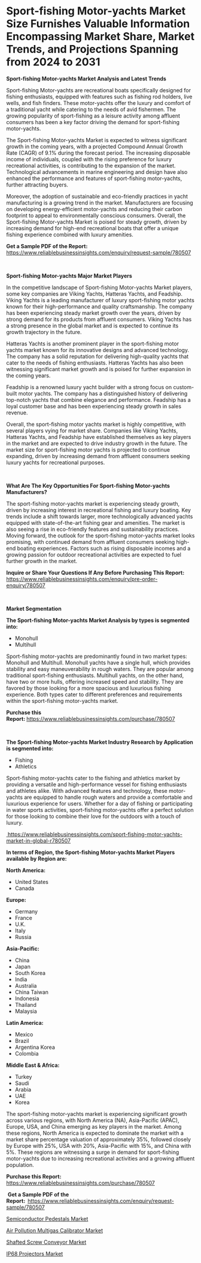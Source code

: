 <p><h1>Sport-fishing Motor-yachts Market Size Furnishes Valuable Information Encompassing Market Share, Market Trends, and Projections Spanning from 2024 to 2031</h1></p><p><strong>Sport-fishing Motor-yachts Market Analysis and Latest Trends</strong></p>
<p><p>Sport-fishing Motor-yachts are recreational boats specifically designed for fishing enthusiasts, equipped with features such as fishing rod holders, live wells, and fish finders. These motor-yachts offer the luxury and comfort of a traditional yacht while catering to the needs of avid fishermen. The growing popularity of sport-fishing as a leisure activity among affluent consumers has been a key factor driving the demand for sport-fishing motor-yachts.</p><p>The Sport-fishing Motor-yachts Market is expected to witness significant growth in the coming years, with a projected Compound Annual Growth Rate (CAGR) of 9.1% during the forecast period. The increasing disposable income of individuals, coupled with the rising preference for luxury recreational activities, is contributing to the expansion of the market. Technological advancements in marine engineering and design have also enhanced the performance and features of sport-fishing motor-yachts, further attracting buyers.</p><p>Moreover, the adoption of sustainable and eco-friendly practices in yacht manufacturing is a growing trend in the market. Manufacturers are focusing on developing energy-efficient motor-yachts and reducing their carbon footprint to appeal to environmentally conscious consumers. Overall, the Sport-fishing Motor-yachts Market is poised for steady growth, driven by increasing demand for high-end recreational boats that offer a unique fishing experience combined with luxury amenities.</p></p>
<p><strong>Get a Sample PDF of the Report:&nbsp;</strong> <a href="https://www.reliablebusinessinsights.com/enquiry/request-sample/780507">https://www.reliablebusinessinsights.com/enquiry/request-sample/780507</a></p>
<p>&nbsp;</p>
<p><strong>Sport-fishing Motor-yachts Major Market Players</strong></p>
<p><p>In the competitive landscape of Sport-fishing Motor-yachts Market players, some key companies are Viking Yachts, Hatteras Yachts, and Feadship. Viking Yachts is a leading manufacturer of luxury sport-fishing motor yachts known for their high-performance and quality craftsmanship. The company has been experiencing steady market growth over the years, driven by strong demand for its products from affluent consumers. Viking Yachts has a strong presence in the global market and is expected to continue its growth trajectory in the future.</p><p>Hatteras Yachts is another prominent player in the sport-fishing motor yachts market known for its innovative designs and advanced technology. The company has a solid reputation for delivering high-quality yachts that cater to the needs of fishing enthusiasts. Hatteras Yachts has also been witnessing significant market growth and is poised for further expansion in the coming years.</p><p>Feadship is a renowned luxury yacht builder with a strong focus on custom-built motor yachts. The company has a distinguished history of delivering top-notch yachts that combine elegance and performance. Feadship has a loyal customer base and has been experiencing steady growth in sales revenue.</p><p>Overall, the sport-fishing motor yachts market is highly competitive, with several players vying for market share. Companies like Viking Yachts, Hatteras Yachts, and Feadship have established themselves as key players in the market and are expected to drive industry growth in the future. The market size for sport-fishing motor yachts is projected to continue expanding, driven by increasing demand from affluent consumers seeking luxury yachts for recreational purposes.</p></p>
<p>&nbsp;</p>
<p><strong>What Are The Key Opportunities For Sport-fishing Motor-yachts Manufacturers?</strong></p>
<p><p>The sport-fishing motor-yachts market is experiencing steady growth, driven by increasing interest in recreational fishing and luxury boating. Key trends include a shift towards larger, more technologically advanced yachts equipped with state-of-the-art fishing gear and amenities. The market is also seeing a rise in eco-friendly features and sustainability practices. Moving forward, the outlook for the sport-fishing motor-yachts market looks promising, with continued demand from affluent consumers seeking high-end boating experiences. Factors such as rising disposable incomes and a growing passion for outdoor recreational activities are expected to fuel further growth in the market.</p></p>
<p><strong>Inquire or Share Your Questions If Any Before Purchasing This Report:</strong> <a href="https://www.reliablebusinessinsights.com/enquiry/pre-order-enquiry/780507">https://www.reliablebusinessinsights.com/enquiry/pre-order-enquiry/780507</a></p>
<p>&nbsp;</p>
<p><strong>Market Segmentation</strong></p>
<p><strong>The Sport-fishing Motor-yachts Market Analysis by types is segmented into:</strong></p>
<p><ul><li>Monohull</li><li>Multihull</li></ul></p>
<p><p>Sport-fishing motor-yachts are predominantly found in two market types: Monohull and Multihull. Monohull yachts have a single hull, which provides stability and easy maneuverability in rough waters. They are popular among traditional sport-fishing enthusiasts. Multihull yachts, on the other hand, have two or more hulls, offering increased speed and stability. They are favored by those looking for a more spacious and luxurious fishing experience. Both types cater to different preferences and requirements within the sport-fishing motor-yachts market.</p></p>
<p><strong>Purchase this Report:&nbsp;</strong><a href="https://www.reliablebusinessinsights.com/purchase/780507">https://www.reliablebusinessinsights.com/purchase/780507</a></p>
<p>&nbsp;</p>
<p><strong>The Sport-fishing Motor-yachts Market Industry Research by Application is segmented into:</strong></p>
<p><ul><li>Fishing</li><li>Athletics</li></ul></p>
<p><p>Sport-fishing motor-yachts cater to the fishing and athletics market by providing a versatile and high-performance vessel for fishing enthusiasts and athletes alike. With advanced features and technology, these motor-yachts are equipped to handle rough waters and provide a comfortable and luxurious experience for users. Whether for a day of fishing or participating in water sports activities, sport-fishing motor-yachts offer a perfect solution for those looking to combine their love for the outdoors with a touch of luxury.</p></p>
<p><a href="https://www.reliablebusinessinsights.com/sport-fishing-motor-yachts-market-in-global-r780507">&nbsp;https://www.reliablebusinessinsights.com/sport-fishing-motor-yachts-market-in-global-r780507</a></p>
<p><strong>In terms of Region, the Sport-fishing Motor-yachts Market Players available by Region are:</strong></p>
<p>
    <p> <strong> North America: </strong>
        <ul>
            <li>United States</li>
            <li>Canada</li>
        </ul>
        </p> 
    <p> <strong> Europe: </strong>
        <ul>
            <li>Germany</li>
            <li>France</li>
            <li>U.K.</li>
            <li>Italy</li>
            <li>Russia</li>
        </ul>
        </p> 
    <p> <strong> Asia-Pacific: </strong>
        <ul>
            <li>China</li>
            <li>Japan</li>
            <li>South Korea</li>
            <li>India</li>
            <li>Australia</li>
            <li>China Taiwan</li>
            <li>Indonesia</li>
            <li>Thailand</li>
            <li>Malaysia</li>
        </ul>
        </p> 
    <p> <strong> Latin America: </strong>
        <ul>
            <li>Mexico</li>
            <li>Brazil</li>
            <li>Argentina Korea</li>
            <li>Colombia</li>
        </ul>
        </p> 
    <p> <strong> Middle East & Africa: </strong>
        <ul>
            <li>Turkey</li>
            <li>Saudi</li>
            <li>Arabia</li>
            <li>UAE</li>
            <li>Korea</li>
        </ul>
    </p>
    </p>
<p><p>The sport-fishing motor-yachts market is experiencing significant growth across various regions, with North America (NA), Asia-Pacific (APAC), Europe, USA, and China emerging as key players in the market. Among these regions, North America is expected to dominate the market with a market share percentage valuation of approximately 35%, followed closely by Europe with 25%, USA with 20%, Asia-Pacific with 15%, and China with 5%. These regions are witnessing a surge in demand for sport-fishing motor-yachts due to increasing recreational activities and a growing affluent population.</p></p>
<p><strong>Purchase this Report: </strong><a href="https://www.reliablebusinessinsights.com/purchase/780507">https://www.reliablebusinessinsights.com/purchase/780507</a></p>
<p>&nbsp;<strong>Get a Sample PDF of the Report:&nbsp;&nbsp;</strong><a href="https://www.reliablebusinessinsights.com/enquiry/request-sample/780507">https://www.reliablebusinessinsights.com/enquiry/request-sample/780507</a></p>
<p><strong></strong></p>
<p><p><a href="https://github.com/dylanObrien626/Market-Research-Report-List-1/blob/main/semiconductor-pedestals-market.md">Semiconductor Pedestals Market</a></p><p><a href="https://github.com/MaryamSipes/Market-Research-Report-List-1/blob/main/air-pollution-multigas-calibrator-market.md">Air Pollution Multigas Calibrator Market</a></p><p><a href="https://medium.com/@carlahoustonh51/global-shafted-screw-conveyor-market-size-is-expected-to-reach-at-a-cagr-of-13-2-3773a0c95883">Shafted Screw Conveyor Market</a></p><p><a href="https://medium.com/@millerjimk/evaluating-global-ip68-projectors-market-trends-and-growth-opportunities-by-region-type-type-106fe2a0a38c">IP68 Projectors Market</a></p></p>
